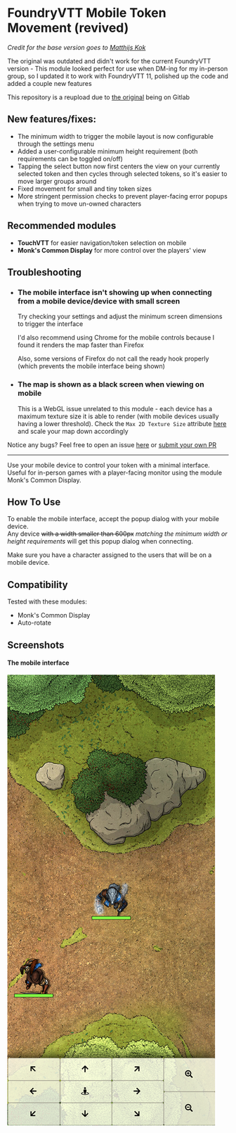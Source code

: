 # FoundryVTT Mobile Token Movement (revived)

_Credit for the base version goes to [Matthijs Kok](https://gitlab.com/MatthijsKok)_

The original was outdated and didn't work for the current FoundryVTT version - This module looked perfect for use 
when DM-ing for my in-person group, so I updated it to work with FoundryVTT 11, polished up the code and added a couple new features

This repository is a reupload due to [the original](https://gitlab.com/MatthijsKok/mobile-token-movement) being on Gitlab

## New features/fixes:
- The minimum width to trigger the mobile layout is now configurable through the settings menu
- Added a user-configurable minimum height requirement (both requirements can be toggled on/off)
- Tapping the select button now first centers the view on your currently selected token and 
  then cycles through selected tokens, so it's easier to move larger groups around
- Fixed movement for small and tiny token sizes
- More stringent permission checks to prevent player-facing error popups when trying to move un-owned characters

## Recommended modules
- **TouchVTT** for easier navigation/token selection on mobile
- **Monk's Common Display** for more control over the players' view


## Troubleshooting

- ### The mobile interface isn't showing up when connecting from a mobile device/device with small screen
  Try checking your settings and adjust the minimum screen dimensions to trigger the interface
  
  I'd also recommend using Chrome for the mobile controls because I found it renders the map faster than Firefox
  
  Also, some versions of Firefox do not call the ready hook properly (which prevents the mobile interface being shown)
- ### The map is shown as a black screen when viewing on mobile
  This is a WebGL issue unrelated to this module - each device has a maximum texture size it is able to render (with mobile devices usually having a lower threshold). 
  Check the `Max 2D Texture Size` attribute [here](https://alteredqualia.com/tmp/webgl-maxparams-test/) and scale your map down accordingly


Notice any bugs? Feel free to open an issue [here](https://github.com/NicolasAssouline/mobile-token-movement/issues/new/choose) 
or [submit your own PR](https://github.com/NicolasAssouline/mobile-token-movement/compare)

---

Use your mobile device to control your token with a minimal interface.  
Useful for in-person games with a player-facing monitor using the module Monk's Common Display.  

## How To Use
To enable the mobile interface, accept the popup dialog with your mobile device.  
Any device ~~with a width smaller than 600px~~ _matching the minimum width or height requirements_ will get this popup dialog when connecting.

Make sure you have a character assigned to the users that will be on a mobile device.

## Compatibility
Tested with these modules:
- Monk's Common Display
- Auto-rotate

## Screenshots
#### The mobile interface
![mobile UI screenshot](assets/screenshot1.png)
